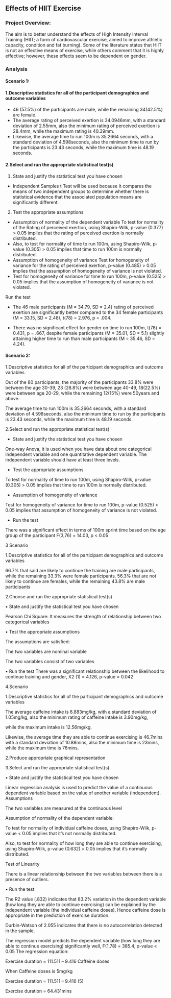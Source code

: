 ## Effects of HIIT Exercise
### Project Overview:
The aim is to better understand the effects of High Intensity Interval Training (HIIT; a form of cardiovascular exercise, aimed to improve athletic capacity, condition and fat burning). Some of the literature states that HIIT is not an effective means of exercise, while others comment that it is highly effective; however, these effects seem to be dependent on gender. 


### Analysis
#### Scenario 1: 

#### 1.Descriptive statistics for all of the participant demographics and outcome variables 

- 46 (57.5%) of the participants are male, while the remaining 34(42.5%) are female. 
- The average rating of perceived exertion is 34.0946mm, with a standard deviation of 2.55mm, also the minimum rating of perceived exertion is 28.4mm, while the maximum rating is 40.39mm. 
- Likewise, the average time to run 100m is 35.2664 seconds, with a standard deviation of 4.598seconds, also the minimum time to run by the participants is 23.43 seconds, while the maximum time is 48.19 seconds.


#### 2.Select and run the appropriate statistical test(s) 

1. State and justify the statistical test you have chosen 

- Independent Samples t Test will be used because It compares the means of two independent groups to determine whether there is statistical evidence that the associated population means are significantly different.

2. Test the appropriate assumptions
- Assumption of normality of the dependent variable
To test for normality of the Rating of perceived exertion, using Shapiro-Wilk, p-value (0.377) > 0.05 implies that the rating of perceived exertion is normally distributed.
- Also, to test for normality of time to run 100m, using Shapiro-Wilk, p-value (0.305) > 0.05 implies that time to run 100m is normally distributed.
- Assumption of homogeneity of variance
Test for homogeneity of variance for the rating of perceived exertion, p-value (0.485) > 0.05 implies that the assumption of homogeneity of variance is not violated.
- Test for homogeneity of variance for time to run 100m, p-value (0.525) > 0.05 implies that the assumption of homogeneity of variance is not violated.

Run the test

- The 46 male participants (M = 34.79, SD = 2.4) rating of perceived exertion are significantly better compared to the 34 female participants (M = 33.15, SD = 2.48), t(78) = 2.976, p = .004.
 
- There was no significant effect for gender on time to run 100m, t(78) = 0.431, p = .667, despite female participants (M = 35.01, SD = 5.1) slightly attaining higher time to run than male participants (M = 35.46, SD = 4.24).


#### Scenario 2:  

1.Descriptive statistics for all of the participant demographics and outcome variables 

Out of the 80 participants, the majority of the participants 33.8% were between the age 30-39, 23 (28.8%) were between age 40-49, 18(22.5%) were between age 20-29, while the remaining 12(15%) were 50years and above.

The average time to run 100m is 35.2664 seconds, with a standard deviation of 4.598seconds, also the minimum time to run by the participants is 23.43 seconds, while the maximum time is 48.19 seconds.

2.Select and run the appropriate statistical test(s) 

- State and justify the statistical test you have chosen 

One-way Anova, it is used when you have data about one categorical independent variable and one quantitative dependent variable. The independent variable should have at least three levels.

- Test the appropriate assumptions

To test for normality of time to run 100m, using Shapiro-Wilk, p-value (0.305) > 0.05 implies that time to run 100m is normally distributed.

- Assumption of homogeneity of variance

Test for homogeneity of variance for time to run 100m, p-value (0.525) > 0.05 implies that assumption of homogeneity of variance is not violated.

- Run the test 

There was a significant effect in terms of 100m sprint time based on the age group of the participant F(3,76) = 14.03, p < 0.05 

3 Scenario 

1.Descriptive statistics for all of the participant demographics and outcome variables 

66.7% that said are likely to continue the training are male participants, while the remaining 33.3% were female participants.
56.3% that are not likely to continue are females, while the remaining 43.8% are male participants

2.Choose and run the appropriate statistical test(s) 

•	State and justify the statistical test you have chosen 

Pearson Chi Square: It measures the strength of relationship between two categorical variables

•	Test the appropriate assumptions 

The assumptions are satisfied:

The two variables are nominal variable

The two variables consist of two variables

•	Run the test
There was a significant relationship between the likelihood to continue training and gender, X2 (1) = 4.126, p-value = 0.042

4.Scenario 

1.Descriptive statistics for all of the participant demographics and outcome variables 

The average caffeine intake is 6.883mg/kg, with a standard deviation of 1.05mg/kg, also the minimum rating of caffeine intake is 3.90mg/kg, 

while the maximum intake is 12.56mg/kg.

Likewise, the average time they are able to continue exercising is 46.7mins with a standard deviation of 10.88mins, also the minimum time is 23mins, while the maximum time is 76mins.

2.Produce appropriate graphical representation

 


3.Select and run the appropriate statistical test(s) 

•	State and justify the statistical test you have chosen 

Linear regression analysis is used to predict the value of a continuous dependent variable based on the value of another variable (independent).
Assumptions

The two variables are measured at the continuous level

Assumption of normality of the dependent variable:

To test for normality of individual caffeine doses, using Shapiro-Wilk, p-value < 0.05 implies that it’s not normally distributed.

Also, to test for normality of how long they are able to continue exercising, using Shapiro-Wilk, p-value (0.632) > 0.05 implies that it’s normally distributed.


Test of Linearity

 


There is a linear relationship between the two variables between there is a presence of outliers.


•	Run the test

The R2 value (.832) indicates that 83.2% variation in the dependent variable (how long they are able to continue exercising) can be explained by the independent variable (the individual caffeine doses). Hence caffeine dose is appropriate in the prediction of exercise duration. 

Durbin-Watson of 2.055 indicates that there is no autocorrelation detected in the sample.

The regression model predicts the dependent variable (how long they are able to continue exercising) significantly well, F(1,78) = 385.4, p-value < 0.05
The regression equation:

Exercise duration = 111.511 – 9.416 Caffeine doses

When Caffeine doses is 5mg/kg

Exercise duration = 111.511 – 9.416 (5)

Exercise duration = 64.431mins



